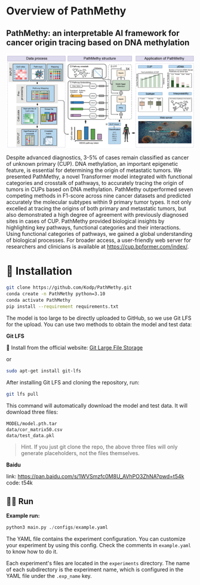 # Overview of PathMethy

## PathMethy: an interpretable AI framework for cancer origin tracing based on DNA methylation 
![](./data/img/image.png)

Despite advanced diagnostics, 3-5% of cases remain classified as cancer of unknown primary (CUP). DNA methylation, an important epigenetic feature, is essential for determining the origin of metastatic tumors. We presented PathMethy, a novel Transformer model integrated with functional categories and crosstalk of pathways, to accurately tracing the origin of tumors in CUPs based on DNA methylation. PathMethy outperformed seven competing methods in F1-score across nine cancer datasets and predicted accurately the molecular subtypes within 9 primary tumor types. It not only excelled at tracing the origins of both primary and metastatic tumors, but also demonstrated a high degree of agreement with previously diagnosed sites in cases of CUP. PathMethy provided biological insights by highlighting key pathways, functional categories and their interactions. Using functional categories of pathways, we gained a global understanding of biological processes. For broader access, a user-friendly web server for researchers and clinicians is available at https://cup.bpformer.com/index/.

# 🚀 Installation

```sh
git clone https://github.com/Kodp/PathMethy.git
conda create -n PathMethy python=3.10
conda activate PathMethy
pip install --requirement requirements.txt
```

The model is too large to be directly uploaded to GitHub, so we use Git LFS for the upload. You can use two methods to obtain the model and test data:

**Git LFS**

🔗 Install from the official website: [Git Large File Storage](https://git-lfs.github.com/)

or

```sh
sudo apt-get install git-lfs  
```

After installing Git LFS and cloning the repository, run:

```sh
git lfs pull
```

This command will automatically download the model and test data. It will download three files:

```
MODEL/model.pth.tar
data/cor_matrix50.csv
data/test_data.pkl
```

> Hint. If you just git clone the repo, the above three files will only generate placeholders, not the files themselves.

**Baidu**

link: https://pan.baidu.com/s/1WVSmzfc0M8U_AVhPO3ZhNA?pwd=t54k
code: t54k

## 🏃‍♂️ Run

**Example run:**

```python
python3 main.py ./configs/example.yaml  
```

The YAML file contains the experiment configuration. You can customize your experiment by using this config. Check the comments in `example.yaml` to know how to do it.

Each experiment's files are located in the `experiments` directory. The name of each subdirectory is the experiment name, which is configured in the YAML file under the `.exp_name` key.





